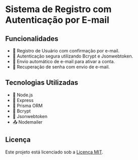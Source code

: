 # Sistema de Registro com Autenticação por E-mail

## Funcionalidades

- 📝 Registro de Usuário com confirmação por e-mail.
- 🔐 Autenticação segura utilizando Bcrypt e Jsonwebtoken.
- 📧 Envio automático de e-mail para ativar a conta.
- 🔑 Recuperação de senha com envio de e-mail.

## Tecnologias Utilizadas

- 🚀 Node.js
- 💼 Express
- 🔄 Prisma ORM
- 🔐 Bcrypt
- 🔑 Jsonwebtoken
- 📤 Nodemailer

## Licença

Este projeto está licenciado sob a [Licença MIT](LICENSE).
